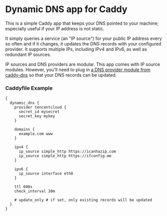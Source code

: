 Dynamic DNS app for Caddy
=========================

This is a simple Caddy app that keeps your DNS pointed to your machine; especially useful if your IP address is not static.

It simply queries a service (an "IP source") for your public IP address every so often and if it changes, it updates the DNS records with your configured provider. It supports multiple IPs, including IPv4 and IPv6, as well as redundant IP sources.

IP sources and DNS providers are modular. This app comes with IP source modules. However, you'll need to plug in [a DNS provider module from caddy-dns](https://github.com/caddy-dns) so that your DNS records can be updated.

### Caddyfile Example

```
{
  dynamic_dns {
    provider tencentcloud {
      secret_id mysecret
      secret_key mykey
    }

    domains {
      example.com www
    }

    ipv4 {
      ip_source simple_http https://icanhazip.com
      ip_source simple_http https://ifconfig.me
    }

    ipv6 {
      ip_source interface eth0
    }

    ttl 600s
    check_interval 30m

    # update_only # if set, only existing records will be updated
  }
}
```

